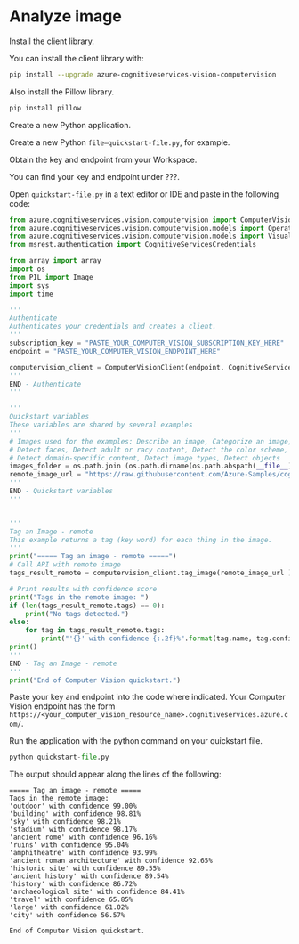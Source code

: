 # Analyze image

Install the client library.

You can install the client library with:

```bash
pip install --upgrade azure-cognitiveservices-vision-computervision
```

Also install the Pillow library.

```bash
pip install pillow
```

Create a new Python application.

Create a new Python `file—quickstart-file.py`, for example.

Obtain the key and endpoint from your Workspace.

You can find your key and endpoint under ???.

Open `quickstart-file.py` in a text editor or IDE and paste in the following code:

```Python
from azure.cognitiveservices.vision.computervision import ComputerVisionClient
from azure.cognitiveservices.vision.computervision.models import OperationStatusCodes
from azure.cognitiveservices.vision.computervision.models import VisualFeatureTypes
from msrest.authentication import CognitiveServicesCredentials

from array import array
import os
from PIL import Image
import sys
import time

'''
Authenticate
Authenticates your credentials and creates a client.
'''
subscription_key = "PASTE_YOUR_COMPUTER_VISION_SUBSCRIPTION_KEY_HERE"
endpoint = "PASTE_YOUR_COMPUTER_VISION_ENDPOINT_HERE"

computervision_client = ComputerVisionClient(endpoint, CognitiveServicesCredentials(subscription_key))
'''
END - Authenticate
'''

'''
Quickstart variables
These variables are shared by several examples
'''
# Images used for the examples: Describe an image, Categorize an image, Tag an image, 
# Detect faces, Detect adult or racy content, Detect the color scheme, 
# Detect domain-specific content, Detect image types, Detect objects
images_folder = os.path.join (os.path.dirname(os.path.abspath(__file__)), "images")
remote_image_url = "https://raw.githubusercontent.com/Azure-Samples/cognitive-services-sample-data-files/master/ComputerVision/Images/landmark.jpg"
'''
END - Quickstart variables
'''


'''
Tag an Image - remote
This example returns a tag (key word) for each thing in the image.
'''
print("===== Tag an image - remote =====")
# Call API with remote image
tags_result_remote = computervision_client.tag_image(remote_image_url )

# Print results with confidence score
print("Tags in the remote image: ")
if (len(tags_result_remote.tags) == 0):
    print("No tags detected.")
else:
    for tag in tags_result_remote.tags:
        print("'{}' with confidence {:.2f}%".format(tag.name, tag.confidence * 100))
print()
'''
END - Tag an Image - remote
'''
print("End of Computer Vision quickstart.")
```

Paste your key and endpoint into the code where indicated. Your Computer Vision endpoint has the form `https://<your_computer_vision_resource_name>.cognitiveservices.azure.com/`.

Run the application with the python command on your quickstart file.

```Python
python quickstart-file.py
```

The output should appear along the lines of the following:

```T
===== Tag an image - remote =====
Tags in the remote image:
'outdoor' with confidence 99.00%
'building' with confidence 98.81%
'sky' with confidence 98.21%
'stadium' with confidence 98.17%
'ancient rome' with confidence 96.16%
'ruins' with confidence 95.04%
'amphitheatre' with confidence 93.99%
'ancient roman architecture' with confidence 92.65%
'historic site' with confidence 89.55%
'ancient history' with confidence 89.54%
'history' with confidence 86.72%
'archaeological site' with confidence 84.41%
'travel' with confidence 65.85%
'large' with confidence 61.02%
'city' with confidence 56.57%

End of Computer Vision quickstart.
```
